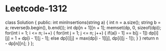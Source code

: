 # Leetcode-1312

class Solution {
public:
     int minInsertions(string a) 
    {
        int n = a.size();
        string b = a;
        reverse(b.begin(), b.end());
        int dp[n + 1][n + 1];
        memset(dp, 0, sizeof(dp));
        for(int i = 1; i <= n; i++)
        {
            for(int j = 1; j <= n; j++)
            {
                if(a[i - 1] == b[j - 1]) dp[i][j] = 1 + dp[i - 1][j - 1];
                else dp[i][j] = max(dp[i - 1][j], dp[i][j - 1]);
            }
        }
        return n - dp[n][n];
    }
};

